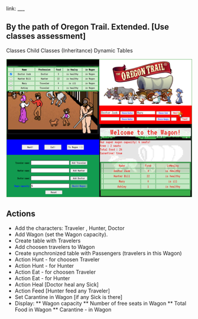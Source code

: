 link:  ___

## By the path of Oregon Trail. Extended. [Use classes assessment]
Classes
Child Classes (Inheritance)
Dynamic Tables
 
![-](./images/interface_extension.png)

## Actions 

 * Add the characters:  Traveler , Hunter,  Doctor
 *  Add Wagon (set the Wagon capacity).
 * Create table with Travelers
 * Add choosen travelers to Wagon
 * Create synchronized table with Passengers (travelers in this Wagon)
 * Action Hunt - for choosen Traveler
* Action Hunt - for Hunter
 * Action Eat - for choosen Traveler
* Action Eat - for Hunter
* Action Heal [Doctor heal any Sick] 
* Action Feed [Hunter feed any Traveler]
* Set Carantine in Wagon [if any Sick is there]
 *  Display:
**  Wagon capacity
** Number of free seats in Wagon
** Total Food in Wagon
** Carantine - in Wagon
